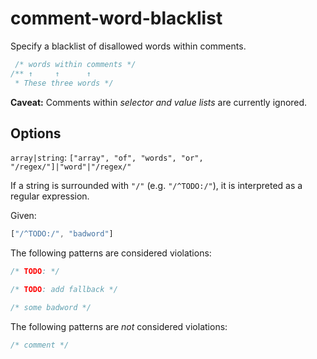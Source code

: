 # comment-word-blacklist

Specify a blacklist of disallowed words within comments.

```css
 /* words within comments */
/** ↑     ↑      ↑
 * These three words */
```

**Caveat:** Comments within *selector and value lists* are currently ignored.

## Options

`array|string`: `["array", "of", "words", "or", "/regex/"]|"word"|"/regex/"`

If a string is surrounded with `"/"` (e.g. `"/^TODO:/"`), it is interpreted as a regular expression.

Given:

```js
["/^TODO:/", "badword"]
```

The following patterns are considered violations:

```css
/* TODO: */
```

```css
/* TODO: add fallback */
```

```css
/* some badword */
```

The following patterns are *not* considered violations:

```css
/* comment */
```
